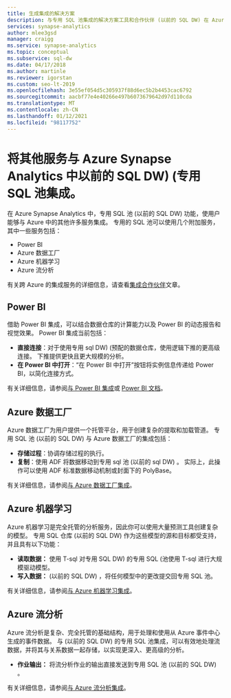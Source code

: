 ```yaml
---
title: 生成集成的解决方案
description: 与专用 SQL 池集成的解决方案工具和合作伙伴 (以前的 SQL DW) 在 Azure Synapse Analytics 中。
services: synapse-analytics
author: mlee3gsd
manager: craigg
ms.service: synapse-analytics
ms.topic: conceptual
ms.subservice: sql-dw
ms.date: 04/17/2018
ms.author: martinle
ms.reviewer: igorstan
ms.custom: seo-lt-2019
ms.openlocfilehash: 3e55ef054d5c305937f88d6ec5b2b4453cac6792
ms.sourcegitcommit: aacbf77e4e40266e497b6073679642d97d110cda
ms.translationtype: MT
ms.contentlocale: zh-CN
ms.lasthandoff: 01/12/2021
ms.locfileid: "98117752"
---
```

# <a name="integrate-other-services-with-a-dedicated-sql-pool-formerly-sql-dw-in-azure-synapse-analytics"></a>将其他服务与 Azure Synapse Analytics 中以前的 SQL DW)  (专用 SQL 池集成。

在 Azure Synapse Analytics 中，专用 SQL 池 (以前的 SQL DW) 功能，使用户能够与 Azure 中的其他许多服务集成。 专用的 SQL 池可以使用几个附加服务，其中一些服务包括：

* Power BI
* Azure 数据工厂
* Azure 机器学习
* Azure 流分析

有关跨 Azure 的集成服务的详细信息，请查看[集成合作伙伴](sql-data-warehouse-partner-data-integration.md)文章。

## <a name="power-bi"></a>Power BI

借助 Power BI 集成，可以结合数据仓库的计算能力以及 Power BI 的动态报告和视觉效果。 Power BI 集成当前包括：

* **直接连接**：对于使用专用 sql DW)  (预配的数据仓库，使用逻辑下推的更高级连接。 下推提供更快且更大规模的分析。
* **在 Power BI 中打开**：“在 Power BI 中打开”按钮将实例信息传递给 Power BI，以简化连接方式。

有关详细信息，请参阅[与 Power BI 集成](/power-bi/connect-data/service-azure-sql-data-warehouse-with-direct-connect)或 [Power BI 文档](https://powerbi.microsoft.com/blog/exploring-azure-sql-data-warehouse-with-power-bi/)。

## <a name="azure-data-factory"></a>Azure 数据工厂

Azure 数据工厂为用户提供一个托管平台，用于创建复杂的提取和加载管道。 专用 SQL 池 (以前的 SQL DW) 与 Azure 数据工厂的集成包括：

* **存储过程**：协调存储过程的执行。
* **复制**：使用 ADF 将数据移动到专用 sql 池 (以前的 sql DW) 。 实际上，此操作可以使用 ADF 标准数据移动机制或封面下的 PolyBase。

有关详细信息，请参阅[与 Azure 数据工厂集成](../../data-factory/load-azure-sql-data-warehouse.md?toc=/azure/synapse-analytics/sql-data-warehouse/toc.json&bc=/azure/synapse-analytics/sql-data-warehouse/breadcrumb/toc.json)。

## <a name="azure-machine-learning"></a>Azure 机器学习

Azure 机器学习是完全托管的分析服务，因此你可以使用大量预测工具创建复杂的模型。 专用 SQL 仓库 (以前的 SQL DW) 作为这些模型的源和目标都受支持，并且具有以下功能：

* **读取数据：** 使用 T-sql 对专用 SQL DW) 的专用 SQL (池使用 T-sql 进行大规模驱动模型。
* **写入数据：** (以前的 SQL DW) ，将任何模型中的更改提交回专用 SQL 池。

有关详细信息，请参阅[与 Azure 机器学习集成](sql-data-warehouse-get-started-analyze-with-azure-machine-learning.md)。

## <a name="azure-stream-analytics"></a>Azure 流分析

Azure 流分析是复杂、完全托管的基础结构，用于处理和使用从 Azure 事件中心生成的事件数据。  与 (以前的 SQL DW) 的专用 SQL 池集成，可以有效地处理流数据，并将其与关系数据一起存储，以实现更深入、更高级的分析。  

* **作业输出：** 将流分析作业的输出直接发送到专用 SQL 池 (以前的 SQL DW) 。

有关详细信息，请参阅[与 Azure 流分析集成](sql-data-warehouse-integrate-azure-stream-analytics.md)。